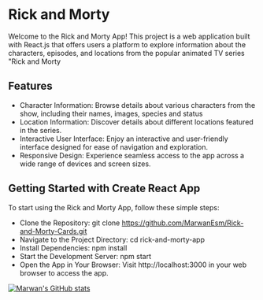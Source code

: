 # Rick and Morty #

Welcome to the Rick and Morty App! This project is a web application built with React.js that offers users a platform to explore information about the characters, episodes, and locations from the popular animated TV series "Rick and Morty

## Features ##
* Character Information: Browse details about various characters from the show, including their names, images, species and status
* Location Information: Discover details about different locations featured in the series.
* Interactive User Interface: Enjoy an interactive and user-friendly interface designed for ease of navigation and exploration.
* Responsive Design: Experience seamless access to the app across a wide range of devices and screen sizes.
  
## Getting Started with Create React App ##

To start using the Rick and Morty App, follow these simple steps:

* Clone the Repository: git clone https://github.com/MarwanEsm/Rick-and-Morty-Cards.git
* Navigate to the Project Directory: cd rick-and-morty-app
* Install Dependencies: npm install
* Start the Development Server: npm start
* Open the App in Your Browser: Visit http://localhost:3000 in your web browser to access the app.


[![Marwan's GitHub stats](https://github-readme-stats.vercel.app/api?MarwanEsm=anuraghazra)](https://github.com/anuraghazra/github-readme-stats)

